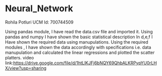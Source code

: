 # Neural_Network

Rohila Potluri
UCM Id: 700744509

Using pandas module, I have read the data.csv file and imported it. Using pandas and numpy I have shown the basic statistical description In d,e,f I Have shown the required data using manupulations. Using the required modules , I have shown the data accordingly with specifications i.e. data manupulation and calculated the linear regressions and plotted the scatter platters.
video link:https://drive.google.com/file/d/1htLlKJFj6bNQY69QhbALKRPypYU0rLHX/view?usp=sharing
